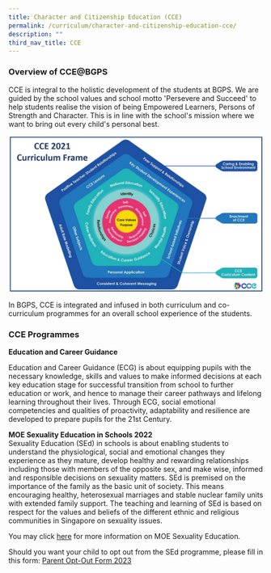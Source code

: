 ```yaml
---
title: Character and Citizenship Education (CCE)
permalink: /curriculum/character-and-citizenship-education-cce/
description: ""
third_nav_title: CCE
---
```


### Overview of CCE@BGPS

CCE is integral to the holistic development of the students at BGPS. We are guided by the school values and school motto 'Persevere and Succeed' to help students realise the vision of being Empowered Learners, Persons of Strength and Character. This is in line with the school's mission where we want to bring out every child's personal best. <br>

![](/images/CCE%202021%20Curriculum%20Frame.png)

In BGPS, CCE is integrated and infused in both curriculum and co-curriculum programmes for an overall school experience of the students. 


### CCE Programmes
**Education and Career Guidance**<br>

Education and Career Guidance (ECG) is about equipping pupils with the necessary knowledge, skills and values to make informed decisions at each key education stage for successful transition from school to further education or work, and hence to manage their career pathways and lifelong learning throughout their lives. Through ECG, social emotional competencies and qualities of proactivity, adaptability and resilience are developed to prepare pupils for the 21st Century.

**MOE Sexuality Education in Schools 2022<br>**
Sexuality Education (SEd) in schools is about enabling students to understand the physiological, social and emotional changes they experience as they mature, develop healthy and rewarding relationships including those with members of the opposite sex, and make wise, informed and responsible decisions on sexuality matters. SEd is premised on the importance of the family as the basic unit of society. This means encouraging healthy, heterosexual marriages and stable nuclear family units with extended family support. The teaching and learning of SEd is based on respect for the values and beliefs of the different ethnic and religious communities in Singapore on sexuality issues. <br>


You may click [here](https://go.gov.sg/moe-sexuality-education) for more information on MOE Sexuality Education. <br>

Should you want your child to opt out from the SEd programme, please fill in this form:
[Parent Opt-Out Form 2023](/files/Parent%20opt%20out%20form%202023.pdf)

